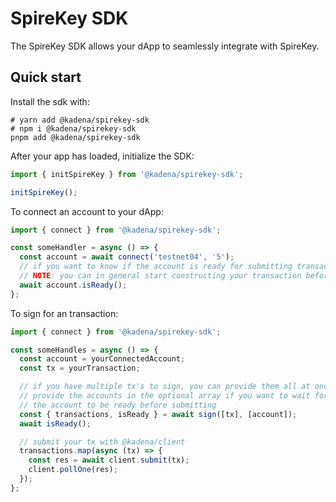 # SpireKey SDK

The SpireKey SDK allows your dApp to seamlessly integrate with SpireKey.

## Quick start

Install the sdk with:

```
# yarn add @kadena/spirekey-sdk
# npm i @kadena/spirekey-sdk
pnpm add @kadena/spirekey-sdk
```

After your app has loaded, initialize the SDK:

```ts
import { initSpireKey } from '@kadena/spirekey-sdk';

initSpireKey();
```

To connect an account to your dApp:

```ts
import { connect } from '@kadena/spirekey-sdk';

const someHandler = async () => {
  const account = await connect('testnet04', '5');
  // if you want to know if the account is ready for submitting transactions
  // NOTE: you can in general start constructing your transaction before an account is ready
  await account.isReady();
};
```

To sign for an transaction:

```ts
import { connect } from '@kadena/spirekey-sdk';

const someHandles = async () => {
  const account = yourConnectedAccount;
  const tx = yourTransaction;

  // if you have multiple tx's to sign, you can provide them all at once
  // provide the accounts in the optional array if you want to wait for
  // the account to be ready before submitting
  const { transactions, isReady } = await sign([tx], [account]);
  await isReady();

  // submit your tx with @kadena/client
  transactions.map(async (tx) => {
    const res = await client.submit(tx);
    client.pollOne(res);
  });
};
```
